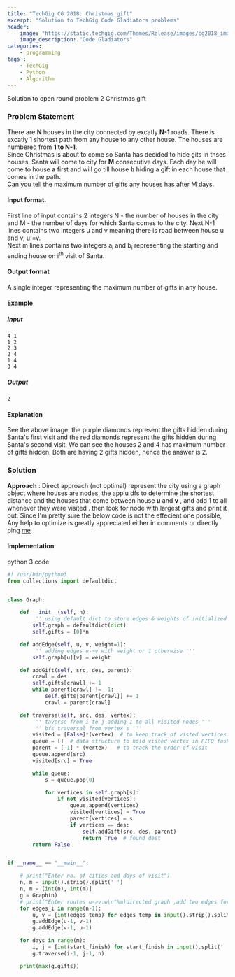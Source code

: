 ```yaml
---
title: "TechGig CG 2018: Christmas gift"
excerpt: "Solution to TechGig Code Gladiators problems"
header:
    image: "https://static.techgig.com/Themes/Release/images/cg2018_images/cg2018-logo.png"
    image_description: "Code Gladiators"
categories:
    - programming
tags :
    - TechGig
    - Python
    - Algorithm
---
```

Solution to open round problem 2 Christmas gift

### Problem Statement
There are **N** houses in the city connected by excatly **N-1** roads. There is excatly 1 shortest path from any house to any other house. The houses are numbered from **1 to N-1**.  
Since Christmas is about to come so Santa has decided to hide gits in thses houses. Santa will come to city for **M** consecutive days. Each day he will come to house **a** first and will go till house **b** hiding a gift in each house that comes in the path.  
Can you tell the maximum number of gifts any houses has after M days.

#### Input format.  
First line of input contains 2 integers N - the number of houses in the city and M - the number of days for which Santa comes to the city. Next N-1 lines contains two integers u and v meaning there is road between house u and v, u!=v.  
Next m lines contains two integers a<sub>i</sub> and b<sub>i</sub> representing the starting and ending house on i<sup>th</sup> visit of Santa.

#### Output format
A single integer representing the maximum number of gifts in any house.

#### Example
##### Input
```
4 1
1 2
2 3
2 4
1 4
3 4
```
##### Output
`2`

#### Explanation
See the above image. the purple diamonds represent the gifts hidden during Santa's first visit and the red diamonds represent the gifts hidden during Santa's second visit. We can see the houses 2 and 4 has maximum number of gifts hidden. Both are having 2 gifts hidden, hence the answer is 2.
### Solution
**Approach** :
Direct approach (not optimal) represent the city using a graph object where houses are nodes, the applu dfs to determine the shortest distance and the houses that come between house **u** and **v** , and add 1 to all whenever they were visited . then look for node with largest gifts and print it out. Since I'm pretty sure the below code is not the effecient one possible, Any help to optimize is greatly appreciated either in comments or directly ping [me](/contact/)
#### Implementation
python 3 code

```python
#! /usr/bin/python3
from collections import defaultdict


class Graph:

    def __init__(self, n):
        ''' using default dict to store edges & weights of initialized graph'''
        self.graph = defaultdict(dict)
        self.gifts = [0]*n

    def addEdge(self, u, v, weight=1):
        ''' adding edges u->v with weight or 1 otherwise '''
        self.graph[u][v] = weight

    def addGift(self, src, des, parent):
        crawl = des
        self.gifts[crawl] += 1
        while parent[crawl] != -1:
            self.gifts[parent[crawl]] += 1
            crawl = parent[crawl]

    def traverse(self, src, des, vertex):
        ''' taverse from i to j adding 1 to all visited nodes '''
        ''' bfs traversal from vertex s '''
        visited = [False]*(vertex)  # to keep track of visted vertices
        queue = []  # data structure to hold visted vertex in FIFO fashion & acheive BFS
        parent = [-1] * (vertex)   # to track the order of visit
        queue.append(src)
        visited[src] = True

        while queue:
            s = queue.pop(0)

            for vertices in self.graph[s]:
                if not visited[vertices]:
                    queue.append(vertices)
                    visited[vertices] = True
                    parent[vertices] = s
                    if vertices == des:
                        self.addGift(src, des, parent)
                        return True  # found dest
        return False


if __name__ == "__main__":

    # print("Enter no. of cities and days of visit")
    n, m = input().strip().split(' ')
    n, m = [int(n), int(m)]
    g = Graph(n)
    # print("Enter routes u->v:w\n"%m)directed graph ,add two edges for undirec
    for edges_i in range(n-1):
        u, v = [int(edges_temp) for edges_temp in input().strip().split(' ')]
        g.addEdge(u-1, v-1)
        g.addEdge(v-1, u-1)

    for days in range(m):
        i, j = [int(start_finish) for start_finish in input().split(' ')]
        g.traverse(i-1, j-1, n)

    print(max(g.gifts))
```
